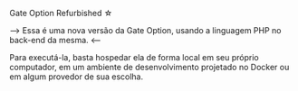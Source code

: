 Gate Option Refurbished ☆

--> Essa é uma nova versão da Gate Option, usando a linguagem PHP no back-end da mesma. <--

Para executá-la, basta hospedar ela de forma local em seu próprio computador, em um ambiente de desenvolvimento projetado no Docker ou em algum provedor de sua escolha.